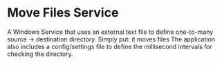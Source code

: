 # Move Files Service

A Windows Service that uses an external text file to define one-to-many source -> destination directory.
Simply put: it moves files
The application also includes a config/settings file to define the millisecond intervals for checking the directory.